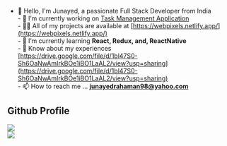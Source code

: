 - 👋 Hello, I'm Junayed, a passionate Full Stack Developer from India<br>- 🔭 I’m currently working on [Task Management Application](https://github.com/junayedrahaman50/task-viewer)<br>- 👨‍💻 All of my projects are available at [https://webpixels.netlify.app/](https://webpixels.netlify.app/)<br>- 🌱 I’m currently learning **React, Redux, and, ReactNative**<br>- 📄 Know about my experiences [https://drive.google.com/file/d/1bl47S0-Sh6OaNwAmIrkBOe1iBO1LaAL2/view?usp=sharing](https://drive.google.com/file/d/1bl47S0-Sh6OaNwAmIrkBOe1iBO1LaAL2/view?usp=sharing)<br>- 📫 How to reach me ... **junayedrahaman98@yahoo.com**

## Github Profile
![](https://github-readme-stats.vercel.app/api?username=junayedrahaman50&theme=radical&hide_border=false&include_all_commits=true&count_private=true)<br/>
![](https://github-readme-streak-stats.herokuapp.com/?user=junayedrahaman50&theme=radical&hide_border=false)
